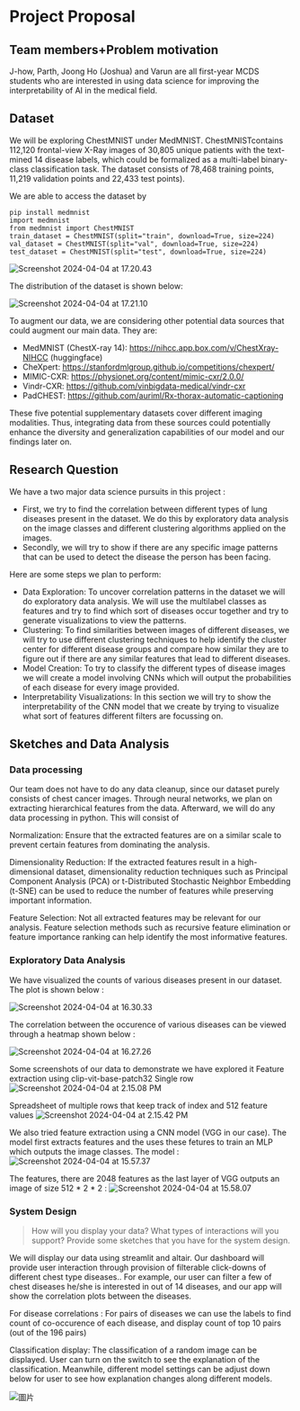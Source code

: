 # Project Proposal

## Team members+Problem motivation

J-how, Parth, Joong Ho (Joshua) and Varun are all first-year MCDS students who are interested
in using data science for improving the interpretability of AI in the medical field.

## Dataset

We will be exploring ChestMNIST under MedMNIST. ChestMNISTcontains 112,120 frontal-view
X-Ray images of 30,805 unique patients with the text-mined 14 disease labels, which could be
formalized as a multi-label binary-class classification task. The dataset consists of 78,468
training points, 11,219 validation points and 22,433 test points).

We are able to access the dataset by

```
pip install medmnist
import medmnist
from medmnist import ChestMNIST
train_dataset = ChestMNIST(split="train", download=True, size=224)
val_dataset = ChestMNIST(split="val", download=True, size=224)
test_dataset = ChestMNIST(split="test", download=True, size=224)
```

![Screenshot 2024-04-04 at 17.20.43](https://hackmd.io/_uploads/rk6ntq2k0.png)

The distribution of the dataset is shown below:

![Screenshot 2024-04-04 at 17.21.10](https://hackmd.io/_uploads/r1RRY5h1R.png)

To augment our data, we are considering other potential data sources that could augment our main data. They are:

* MedMNIST (ChestX-ray 14): https://nihcc.app.box.com/v/ChestXray-NIHCC (huggingface)
* CheXpert: https://stanfordmlgroup.github.io/competitions/chexpert/
* MIMIC-CXR: https://physionet.org/content/mimic-cxr/2.0.0/
* Vindr-CXR: https://github.com/vinbigdata-medical/vindr-cxr
* PadCHEST: https://github.com/auriml/Rx-thorax-automatic-captioning


These five potential supplementary datasets cover different imaging modalities. Thus, integrating data from these sources could potentially enhance the diversity and generalization capabilities of our model and our findings later on.

## Research Question

We have a two major data science pursuits in this project :
* First, we try to find the correlation between different types of lung diseases present in the dataset. We do this by exploratory data analysis on the image classes and different clustering algorithms applied on the images.
* Secondly, we will try to show if there are any specific image patterns that can be used to detect the disease the person has been facing.

Here are some steps we plan to perform:

* Data Exploration: To uncover correlation patterns in the dataset we will do exploratory data analysis. We will use the multilabel classes as features and try to find which sort of diseases occur together and try to generate visualizations to view the patterns.
* Clustering: To find similarities between images of different diseases, we will try to use different clustering techniques to help identify the cluster center for different disease groups and compare how similar they are to figure out if there are any similar features that lead to different diseases.
* Model Creation: To try to classify the different types of disease images we will create a model involving CNNs which will output the probabilities of each disease for every image provided.
* Interpretability Visualizations: In this section we will try to show the interpretability of the CNN model that we create by trying to visualize what sort of features different filters are focussing on.


## Sketches and Data Analysis

### Data processing

Our team does not have to do any data cleanup, since our dataset purely consists of chest cancer images. Through neural networks, we plan on extracting hierarchical features from the data. Afterward, we will do any data processing in python. This will consist of 

Normalization: Ensure that the extracted features are on a similar scale to prevent certain features from dominating the analysis.

Dimensionality Reduction: If the extracted features result in a high-dimensional dataset, dimensionality reduction techniques such as Principal Component Analysis (PCA) or t-Distributed Stochastic Neighbor Embedding (t-SNE) can be used to reduce the number of features while preserving important information.

Feature Selection: Not all extracted features may be relevant for our analysis. Feature selection methods such as recursive feature elimination or feature importance ranking can help identify the most informative features.

### Exploratory Data Analysis

We have visualized the counts of various diseases present in our dataset. The plot is shown below : 

![Screenshot 2024-04-04 at 16.30.33](https://hackmd.io/_uploads/rycxAKny0.png)

The correlation between the occurence of various diseases can be viewed through a heatmap shown below : 

![Screenshot 2024-04-04 at 16.27.26](https://hackmd.io/_uploads/HyazD52k0.png)


Some screenshots of our data to demonstrate we have explored it
Feature extraction using clip-vit-base-patch32
Single row
![Screenshot 2024-04-04 at 2.15.08 PM](https://hackmd.io/_uploads/B1FSAPh1R.png)

Spreadsheet of multiple rows that keep track of index and 512 feature values
![Screenshot 2024-04-04 at 2.15.42 PM](https://hackmd.io/_uploads/SJlDRP2JR.png)

We also tried feature extraction using a CNN model (VGG in our case). The model first extracts features and the uses these fetures to train an MLP which outputs the image classes.
The model : 
![Screenshot 2024-04-04 at 15.57.37](https://hackmd.io/_uploads/SJiyPK2kC.png)

The features, there are 2048 features as the last layer of VGG outputs an image of size 512 * 2 * 2 : 
![Screenshot 2024-04-04 at 15.58.07](https://hackmd.io/_uploads/SyzzPKhkR.png)


### System Design

> How will you display your data? What types of interactions will you support? Provide some sketches that you have for the system design.

We will display our data using streamlit and altair. Our dashboard will provide user interaction through provision of filterable click-downs of different chest type diseases.. For example, our user can filter a few of chest diseases he/she is interested in out of 14 diseases, and our app will show the correlation plots between the diseases.  

For disease correlations : 
For pairs of diseases we can use the labels to find count of co-occurence of each disease, and display count of top 10 pairs (out of the 196 pairs)

Classification display:
The classification of a random image can be displayed. User can turn on the switch to see the explanation of the classification. Meanwhile, different model settings can be adjust down below for user to see how explanation changes along different models.

![圖片](https://hackmd.io/_uploads/Byuk4QmyA.png)

